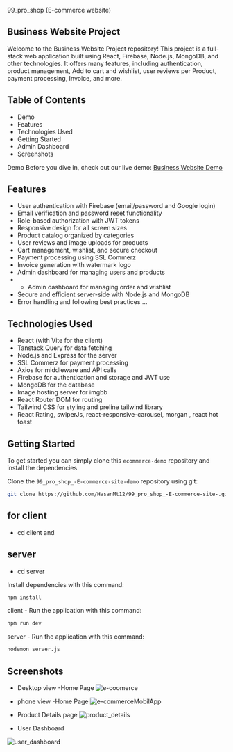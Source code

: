 99_pro_shop (E-commerce website)

## Business Website Project
Welcome to the Business Website Project repository! This project is a full-stack web application built using React, Firebase, Node.js, MongoDB, and other technologies. 
It offers many features, including authentication, product management, Add to cart and wishlist, user reviews per Product, payment processing, Invoice, and more. 

## Table of Contents
- Demo
- Features
- Technologies Used
- Getting Started
- Admin Dashboard
- Screenshots

Demo
Before you dive in, check out our live demo: [Business Website Demo](https://proshopbd-458a8.web.app/)

## Features
* User authentication with Firebase (email/password and Google login)
* Email verification and password reset functionality
* Role-based authorization with JWT tokens
* Responsive design for all screen sizes
* Product catalog organized by categories
* User reviews and image uploads for products
* Cart management, wishlist, and secure checkout
* Payment processing using SSL Commerz
* Invoice generation with watermark logo
* Admin dashboard for managing users and products
* * Admin dashboard for managing order and wishlist
* Secure and efficient server-side with Node.js and MongoDB
* Error handling and following best practices
...

## Technologies Used
* React (with Vite for the client)
* Tanstack Query for data fetching
* Node.js and Express for the server
* SSL Commerz for payment processing
* Axios for middleware and API calls
* Firebase for authentication and storage and JWT use
* MongoDB for the database
* Image hosting server for imgbb
* React Router DOM for routing
* Tailwind CSS for styling and preline tailwind library
* React Rating, swiperJs, react-responsive-carousel, morgan , react hot toast 

## Getting Started
To get started  you can simply clone this `ecommerce-demo` repository and install the dependencies.

Clone the `99_pro_shop_-E-commerce-site-demo` repository using git:

```bash
git clone https://github.com/HasanMt12/99_pro_shop_-E-commerce-site-.git
```
## for client 
* cd client and
## server 
* cd server

Install dependencies with this command:
```bash
npm install
```
client - Run the application with this command:
```bash
npm run dev
```
server - Run the application with this command:
```bash
nodemon server.js
```

## Screenshots
* Desktop view -Home Page
![e-coomerce](https://github.com/HasanMt12/99_pro_shop_-E-commerce-site-/assets/108423290/f5c9a614-0ea4-44e8-9af1-207b0207a03c)

* phone view -Home Page
![e-commerceMobilApp](https://github.com/HasanMt12/99_pro_shop_-E-commerce-site-/assets/108423290/85639752-3ff9-4dde-9509-c93cf5b20d11)

* Product Details page
![product_details](https://github.com/HasanMt12/99_pro_shop_-E-commerce-site-/assets/108423290/d1ab4280-c8e3-4f3f-b6ba-2f24ac4cbd12)

* User Dashboard

![user_dashboard](https://github.com/HasanMt12/99_pro_shop_-E-commerce-site-/assets/108423290/588efc41-80ed-4906-b205-8903289139b4)


